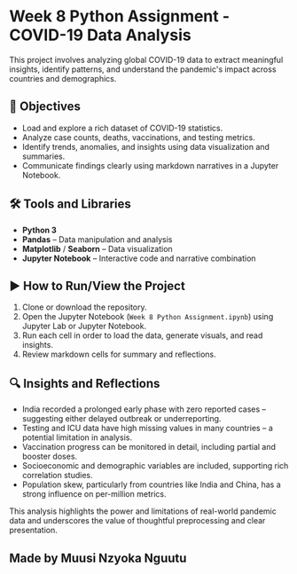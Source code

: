 # Week 8 Python Assignment - COVID-19 Data Analysis

This project involves analyzing global COVID-19 data to extract meaningful insights, identify patterns, and understand the pandemic's impact across countries and demographics.

## 🎯 Objectives

- Load and explore a rich dataset of COVID-19 statistics.
- Analyze case counts, deaths, vaccinations, and testing metrics.
- Identify trends, anomalies, and insights using data visualization and summaries.
- Communicate findings clearly using markdown narratives in a Jupyter Notebook.

## 🛠 Tools and Libraries

- **Python 3**
- **Pandas** – Data manipulation and analysis
- **Matplotlib** / **Seaborn** – Data visualization
- **Jupyter Notebook** – Interactive code and narrative combination

## ▶️ How to Run/View the Project

1. Clone or download the repository.
2. Open the Jupyter Notebook (`Week 8 Python Assignment.ipynb`) using Jupyter Lab or Jupyter Notebook.
3. Run each cell in order to load the data, generate visuals, and read insights.
4. Review markdown cells for summary and reflections.

## 🔍 Insights and Reflections

-  India recorded a prolonged early phase with zero reported cases – suggesting either delayed outbreak or underreporting.
-  Testing and ICU data have high missing values in many countries – a potential limitation in analysis.
-  Vaccination progress can be monitored in detail, including partial and booster doses.
-  Socioeconomic and demographic variables are included, supporting rich correlation studies.
-  Population skew, particularly from countries like India and China, has a strong influence on per-million metrics.

This analysis highlights the power and limitations of real-world pandemic data and underscores the value of thoughtful preprocessing and clear presentation.

## Made by Muusi Nzyoka Nguutu
